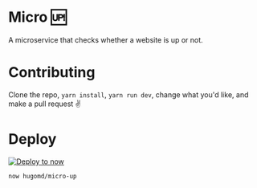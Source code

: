 # Micro 🆙
A microservice that checks whether a website is up or not.

# Contributing
Clone the repo, `yarn install`, `yarn run dev`, change what you'd like, and make a pull request ✌️

# Deploy
[![Deploy to now](https://deploy.now.sh/static/button.svg)](https://deploy.now.sh/?repo=https://github.com/hugomd/micro-up)

```
now hugomd/micro-up
```
